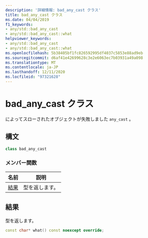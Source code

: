 ```yaml
---
description: '詳細情報: bad_any_cast クラス'
title: bad_any_cast クラス
ms.date: 04/04/2019
f1_keywords:
- any/std::bad_any_cast
- any/std::bad_any_cast::what
helpviewer_keywords:
- any/std::bad_any_cast
- any/std::bad_any_cast::what
ms.openlocfilehash: 5b38405bf1fc826592995df4037c5853e88ad9eb
ms.sourcegitcommit: d6af41e42699628c3e2e6063ec7b03931a49a098
ms.translationtype: MT
ms.contentlocale: ja-JP
ms.lasthandoff: 12/11/2020
ms.locfileid: "97321628"
---
```

# <a name="bad_any_cast-class"></a>bad_any_cast クラス

によってスローされたオブジェクトが失敗しました `any_cast` 。

## <a name="syntax"></a>構文

```cpp
class bad_any_cast
```

### <a name="member-functions"></a>メンバー関数

|名前|説明|
|-|-|
|[結果](#what)|型を返します。|

## <a name="what"></a><a name="what"></a> 結果

型を返します。

```cpp
const char* what() const noexcept override;
```
